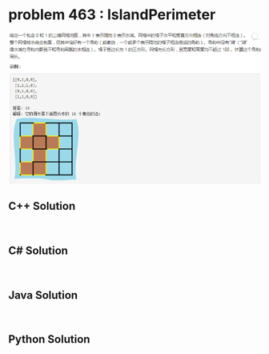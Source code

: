 
# problem 463 : IslandPerimeter

<img src="https://github.com/Peefy/PeefyLeetCode/blob/master/doc/401-500/463.IslandPerimeter/problem.png"/>

## C++ Solution

```c++



```

## C# Solution

```csharp



```

## Java Solution

```java



```

## Python Solution

```python



```






